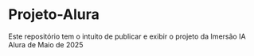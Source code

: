 # Projeto-Alura
Este repositório tem o intuito de publicar e exibir o projeto da Imersão IA Alura de Maio de 2025
